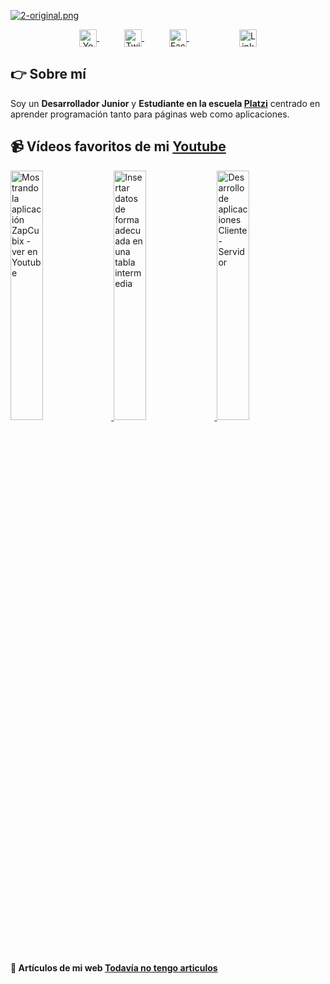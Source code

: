 [![2-original.png](https://i.postimg.cc/x8vNYvM4/2-original.png)](https://www.youtube.com/channel/UCPAYVu6PiGRgAWbzxFM4xTg)

<p align="center">
    <a href="https://www.youtube.com/channel/UCPAYVu6PiGRgAWbzxFM4xTg" target="blank" style="margin: 0 20px;">
      <img align="center" src="https://simpleicons.org/icons/youtube.svg" alt="Youtube - Eduardo Fierro Pro" height="28px" width="28px" />
    </a>
    <a href="https://www.twitch.tv/wildercq" target="blank" style="margin: 0 20px;">
      <img align="center" src="https://simpleicons.org/icons/twitch.svg" alt="Twitch - Eduardo Fierro Pro" height="28px" width="28px" />
    </a>
    <a href="https://www.tiktok.com/@wildercahuayaquispe" target="blank" style="margin: 0 20px;">
      <img align="center" src="https://simpleicons.org/icons/tiktok.svg" alt="Facebook - Eduardo Fierro Pro" height="28px" width="28px" />
    </a>
    <a href="https://www.instagram.com/wildercahuayaquispe/" target=""blank" style="margin: 0 20px; >
      <img align="center" src="https://simpleicons.org/icons/instagram.svg" alt="instagram - Eduardo Fierro Pro" height="28px" width="28px" />
    </a>
    <a href="https://www.linkedin.com/in/wilder-cahuaya-quispe-b9730420a/" target="blank" style="margin: 0 20px;">
      <img align="center" src="https://simpleicons.org/icons/linkedin.svg" alt="Linkedin - Eduardo Fierro Pro" height="28px" width="28px" />
    </a>
</p>


## 👉 Sobre mí
Soy un **Desarrollador Junior** y **Estudiante en la escuela [Platzi](https://Platzi.com/)** centrado en aprender programación tanto para páginas web como aplicaciones.

## 📹 Vídeos favoritos de mi [Youtube](https://www.youtube.com/channel/UCPAYVu6PiGRgAWbzxFM4xTg)
<a href='https://www.youtube.com/watch?v=xJD35JYs9zk&t=137s' title="Mostrando la aplicación ZapCubix - ver en Youtube" target='_blank'>
  <img width='32%'  src='https://i.postimg.cc/fLkVt4Xm/ZapCubix.png' alt='Mostrando la aplicación ZapCubix - ver en Youtube' />
</a>
<a href='https://www.youtube.com/watch?v=Aom18qbFCpo' title="Insertar datos de forma adecuada en una tabla intermedia" target='_blank'>
  <img width='32%' src='https://i.postimg.cc/FRKPnxkN/Agrgar-Tabla.png' alt='Insertar datos de forma adecuada en una tabla intermedia' />
</a>
<a href='https://www.youtube.com/watch?v=BqOi2ubkSeo&t=16s' title="Desarrollo de aplicaciones Cliente-Servidor" target='_blank'>
  <img width='32%' src='https://i.postimg.cc/ZqN3Yvkp/Cliente-servidor.png' alt='Desarrollo de aplicaciones Cliente-Servidor' />
</a>


#### 📝 Artículos de mi web [Todavía no tengo articulos](#)
